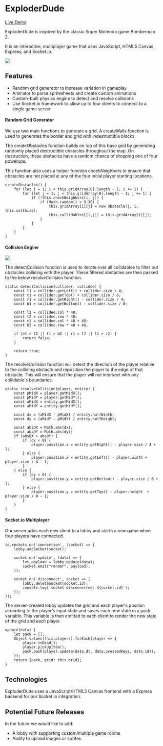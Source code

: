 # ExploderDude

[Live Demo](http://exploder-dude.herokuapp.com)

ExploderDude is inspired by the classic Super Nintendo game Bomberman 2. 

It is an interactive, multiplayer game that uses JavaScript, HTML5 Canvas, Express, and Socket.io. 

![](./public/assets/readme/exploderdudeSmaller.gif)

## Features
* Random grid generator to increase variation in gameplay
* Animator to parse spritesheets and create custom animations
* Custom-built physics engine to detect and resolve collisions
* Use Socket.io framework to allow up to four clients to connect to a single game server

#### Random Grid Generator

We use two main functions to generate a grid. A createWalls function is used to generates the border and grid with indestructible blocks. 

The createObstacles function builds on top of this base grid by generating randomly placed destructible obstacles throughout the map. On destruction, these obstacles have a random chance of dropping one of four powerups.

This function also uses a helper function checkNeighbors to ensure that obstacles are not placed at any of the four initial player starting locations.

```
createObstacles() {
    for (let i = 1; i < this.gridArray[0].length - 1; i += 1) {
        for (let j = 1; j < this.gridArray[0].length - 1; j += 1) {
            if (!this.checkNeighbors(i, j)) {
                if (Math.random() < 0.30) {
                    this.gridArray[i][j] = new Obstacle(j, i, this.cellSize);
                    this.collidables[[i,j]] = this.gridArray[i][j];
                }
            }
        }
    }
}
```

#### Collision Engine

![](./public/assets/readme/collisions.gif)


The detectCollision function is used to iterate over all collidables to filter out obstacles colliding with the player. These filtered obstacles are then passed to the below resolveCollision function.

```
static detectCollision(collider, collidee) {
    const l1 = collider.getLeft() + collider.size / 4;
    const t1 = collider.getTop() + collider.size / 6;
    const r1 = collider.getRight() - collider.size / 4;
    const b1 = collider.getBottom() - collider.size / 8;

    const l2 = collidee.col * 48;
    const t2 = collidee.row * 48;
    const r2 = collidee.col * 48 + 48;
    const b2 = collidee.row * 48 + 48;

    if (b1 < t2 || t1 > b2 || r1 < l2 || l1 > r2) {
        return false;
    }

    return true;
}
```

The resolveCollision function will detect the direction of the player relative to the colliding obstacle and reposition the player to the edge of that obstacle. This will ensure that the player will not intersect with any collidable's boundaries.

```
static resolveCollision(player, entity) {
    const pMidX = player.getMidX();
    const pMidY = player.getMidY();
    const aMidX = entity.getMidX();
    const aMidY = entity.getMidY();

    const dx = (aMidX - pMidX) / entity.halfWidth;
    const dy = (aMidY - pMidY) / entity.halfHeight;

    const absDX = Math.abs(dx);
    const absDY = Math.abs(dy);
    if (absDX > absDY) {
        if (dx < 0) {
            player.position.x = entity.getRight() - player.size / 4 + 1;
        } else {
            player.position.x = entity.getLeft() - player.width + player.size / 4 - 1;
        }
    } else {
        if (dy < 0) {
            player.position.y = entity.getBottom() - player.size / 6 + 1;
        } else {
            player.position.y = entity.getTop() - player.height  + player.size / 8 - 1;
        }
    }
}
```

#### Socket.io Multiplayer

Our server adds each new client to a lobby and starts a new game when four players have connected.

```
io.sockets.on('connection', (socket) => {
    lobby.addSocket(socket);

    socket.on('update', (data) => {
        let payload = lobby.update(data);
        socket.emit("render", payload);
    });

    socket.on('disconnect', socket => {
        lobby.deleteSocket(socket.id);
        console.log(`socket disconnected: ${socket.id}`);
    });
});
```

The server-created lobby updates the grid and each player's position according to the player's input state and saves each new state in a pack variable. This variable is then emitted to each client to render the new state of the grid and each player.

```
update(data) {
    let pack = [];
    Object.values(this.players).forEach(player => {
        player.isDead();
        player.pickUpItem();
        pack.push(player.update(data.dt, data.pressedKeys, data.id));
    });
    return {pack, grid: this.grid};
}
```

## Technologies
ExploderDude uses a JavaScript/HTML5 Canvas frontend with a Express backend for our Socket.io integration. 

## Potential Future Releases
In the future we would like to add:

* A lobby with supporting custom/multiple game rooms
* Ability to upload images or sprites